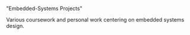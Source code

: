 "Embedded-Systems Projects" 

Various coursework and personal work centering on embedded systems design. 
